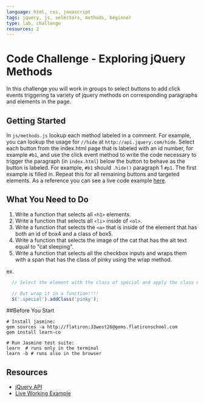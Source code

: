 ```yaml
---
language: html, css, javascript
tags: jquery, js, selectors, methods, beginner
type: lab, challenge
resources: 2
---
```


# Code Challenge - Exploring jQuery Methods

In this challenge you will work in groups to select buttons to add click events triggering ta variety of jquery methods on corresponding paragraphs and elements in the page.

## Getting Started
In `js/methods.js` lookup each method labeled in a comment. For example, you can lookup the usage for `//hide` at `http://api.jquery.com/hide`. Select each button from the index.html page that is labeled with an id number, for example `#b1`, and use the click event method to write the code necessary to trigger the paragraph (in `index.html`) below the button to behave as the button is labeled. For example, `#b1` should `.hide()` paragraph 1 `#p1`. The first example is filled in. Repeat this for all remaining buttons and targeted elements. As a reference you can see a live code example [here](http://learn-co-curriculum.github.io/fe-jquery-exploring-methods/).

## What You Need to Do

1. Write a function that selects all `<h1>` elements.
2. Write a function that selects all `<li>` inside of `<ol>`.
3. Write a function that selects the `<a>` that is inside of the element that has both an id of box4 and a class of box5.
4. Write a function that selects the image of the cat that has the alt text equal to "cat sleeping".
5. Write a function that selects all the checkbox inputs and wraps them with a span that has the class of pinky using the wrap method.

ex.
```javascript
  // Select the element with the class of special and apply the class of pinky using addClass method.

  // But wrap it in a function!!!!
  $('.special').addClass('pinky');
```

##Before You Start
```shell
# Install jasmine:
gem sources -a http://flatiron:33west26@gems.flatironschool.com
gem install learn-co

# Run Jasmine test suite:
learn  # runs only in the terminal
learn -b # runs also in the browser
```

## Resources

 * [jQuery API](http://api.jquery.com/)
 * [Live Working Example](http://learn-co-curriculum.github.io/fe-jquery-exploring-methods/)